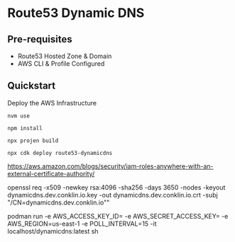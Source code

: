 # Route53 Dynamic DNS



## Pre-requisites
- Route53 Hosted Zone & Domain
- AWS CLI & Profile Configured

## Quickstart

Deploy the AWS Infrastructure

```
nvm use
```

```
npm install
```

```
npx projen build
```

```
npx cdk deploy route53-dynamicdns
```



https://aws.amazon.com/blogs/security/iam-roles-anywhere-with-an-external-certificate-authority/


openssl req -x509 -newkey rsa:4096 -sha256 -days 3650   -nodes -keyout dynamicdns.dev.conklin.io.key -out dynamicdns.dev.conklin.io.crt -subj "/CN=dynamicdns.dev.conklin.io""



podman run -e AWS_ACCESS_KEY_ID=<accesskey> -e AWS_SECRET_ACCESS_KEY=<secret> -e AWS_REGION=us-east-1 -e POLL_INTERVAL=15 -it localhost/dynamicdns:latest sh